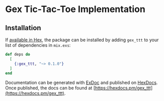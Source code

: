 # Gex Tic-Tac-Toe Implementation

## Installation

If [available in Hex](https://hex.pm/docs/publish), the package can be installed
by adding `gex_ttt` to your list of dependencies in `mix.exs`:

```elixir
def deps do
  [
    {:gex_ttt, "~> 0.1.0"}
  ]
end
```

Documentation can be generated with [ExDoc](https://github.com/elixir-lang/ex_doc)
and published on [HexDocs](https://hexdocs.pm). Once published, the docs can
be found at [https://hexdocs.pm/gex_ttt](https://hexdocs.pm/gex_ttt).
